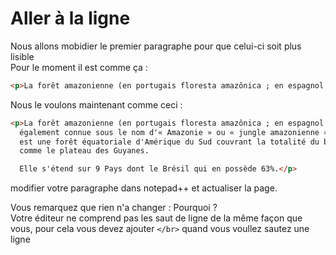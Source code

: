 # Aller à la ligne

Nous allons mobidier le premier paragraphe pour que celui-ci soit plus lisible  
Pour le moment il est comme ça :

````html
<p>La forêt amazonienne (en portugais floresta amazônica ; en espagnol selva amazónica ; en anglais Amazon rainforest), également connue sous le nom d'« Amazonie » ou « jungle amazonienne », est une forêt équatoriale d'Amérique du Sud couvrant la totalité du bassin versant du fleuve Amazone ainsi que des zones périphériques comme le plateau des Guyanes. Elle s'étend sur 9 Pays dont le Brésil qui en possède 63%.</p>
````
Nous le voulons maintenant comme ceci :

````html
<p>La forêt amazonienne (en portugais floresta amazônica ; en espagnol selva amazónica ; en anglais Amazon rainforest),  
  également connue sous le nom d'« Amazonie » ou « jungle amazonienne »,   
  est une forêt équatoriale d'Amérique du Sud couvrant la totalité du bassin versant du fleuve Amazone ainsi que des zones périphériques    
  comme le plateau des Guyanes. 

  Elle s'étend sur 9 Pays dont le Brésil qui en possède 63%.</p>
````
modifier votre paragraphe dans notepad++ et actualiser la page.  
  
Vous remarquez que rien n'a changer : Pourquoi ?  
Votre éditeur ne comprend pas les saut de ligne de la même façon que vous, pour cela vous devez ajouter ````</br>```` quand vous voullez sautez une ligne
